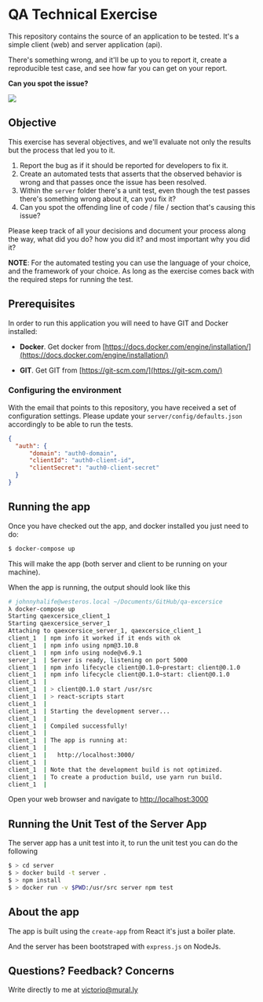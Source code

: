 # QA Technical Exercise

This repository contains the source of an application to be tested. It's a simple client (web) and server application (api).

There's something wrong, and it'll be up to you to report it, create a reproducible test case, and see how far you can get on your report.

**Can you spot the issue?**

![](issue.png)

## Objective
This exercise has several objectives, and we'll evaluate not only the results but the process that led you to it. 

1. Report the bug as if it should be reported for developers to fix it. 
2. Create an automated tests that asserts that the observed behavior is wrong and that passes once the issue has been resolved. 
3. Within the `server` folder there's a unit test, even though the test passes there's something wrong about it, can you fix it?
4. Can you spot the offending line of code / file / section that's causing this issue?

Please keep track of all your decisions and document your process along the way, what did you do? how you did it? and most important why you did it?

**NOTE**: For the automated testing you can use the language of your choice, and the framework of your choice. As long as the exercise comes back with the required steps for running the test.

## Prerequisites  
In order to run this application you will need to have GIT and Docker installed: 

* **Docker**. Get docker from [https://docs.docker.com/engine/installation/](https://docs.docker.com/engine/installation/)

* **GIT**. Get GIT from [https://git-scm.com/](https://git-scm.com/)

### Configuring the environment 
With the email that points to this repository, you have received a set of configuration settings. Please update your `server/config/defaults.json` accordingly to be able to run the tests.

```json
{
  "auth": {
      "domain": "auth0-domain",
      "clientId": "auth0-client-id",
      "clientSecret": "auth0-client-secret"
  }
}
```

## Running the app 
Once you have checked out the app, and docker installed you just need to do: 

```bash 
$ docker-compose up 
```

This will make the app (both server and client to be running on your machine).

When the app is running, the output should look like this

```bash
# johnnyhalife@westeros.local ~/Documents/GitHub/qa-excersice
λ docker-compose up 
Starting qaexcersice_client_1
Starting qaexcersice_server_1
Attaching to qaexcersice_server_1, qaexcersice_client_1
client_1  | npm info it worked if it ends with ok
client_1  | npm info using npm@3.10.8
client_1  | npm info using node@v6.9.1
server_1  | Server is ready, listening on port 5000
client_1  | npm info lifecycle client@0.1.0~prestart: client@0.1.0
client_1  | npm info lifecycle client@0.1.0~start: client@0.1.0
client_1  | 
client_1  | > client@0.1.0 start /usr/src
client_1  | > react-scripts start
client_1  | 
client_1  | Starting the development server...
client_1  | 
client_1  | Compiled successfully!
client_1  | 
client_1  | The app is running at:
client_1  | 
client_1  |   http://localhost:3000/
client_1  | 
client_1  | Note that the development build is not optimized.
client_1  | To create a production build, use yarn run build.
client_1  | 
```

Open your web browser and navigate to [http://localhost:3000](http://localhost:3000)

##  Running the Unit Test of the Server App 
The server app has a unit test into it, to run the unit test you can do the following 

```bash 
$ > cd server 
$ > docker build -t server . 
$ > npm install
$ > docker run -v $PWD:/usr/src server npm test
```

## About the app 
The app is built using the `create-app` from React it's just a boiler plate. 

And the server has been bootstraped with `express.js` on NodeJs.

## Questions? Feedback? Concerns

Write directly to me at victorio@mural.ly
